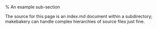 % An example sub-section

The source for this page is an index.md document within a subdirectory; makebakery can handle complex hierarchies of source files just fine.
